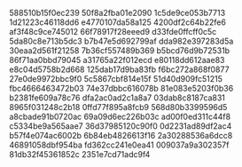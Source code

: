 588510b15f0ec239
50f8a2fba01e2090
1c5de9ce053b7713
1d21223c46118dd6
e4770107da58a125
4200df2c64b22fe6
af3f48c9ce745012
66f78917f28eeed9
d33fde0ffcff0c5c
5da80c8e713b5dc3
b7b47e5d692799af
dda982e397283d5a
30eaa2d561f21258
7b36cf557489b369
b5bcd76d9b72531b
86f71aa0bbd79045
a31765a22f012ecd
e80118dd612aae83
e8c04d5758b2d668
125dab17d9ba83fb
f6bc272a868f0877
27e0de9972bbc9f0
5c5867cbf814e15f
51d40d909fc51215
fbc4666463472b03
74e37dbbc616078b
81e083e5203f0b36
b2381fe609a78c76
dfa2ac0ad2c1a8a7
03dab8c8187ca831
8965f031248c2b18
0ffd77f895a8fcb9
568d80b3399596d5
a8cbade91b0720ac
69a09d6ec226b03c
ad00f0ed311c44f8
c5334be9a565aae7
36d37985120c90f0
0d2231ad89df2ac4
b57f4e074ac6002b
6b84eb4826613f16
2a30288536a6dcc8
46891058dbf954ba
fd362cc241e0ea41
009037a9a302357f
81db32f45361852c
2351e7cd71adc9f4

